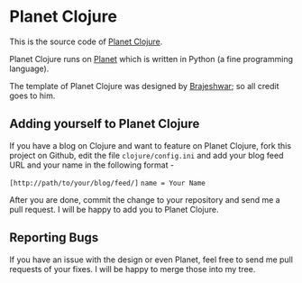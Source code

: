 Planet Clojure
==============

This is the source code of [Planet Clojure](http://planet.clojure.in).

Planet Clojure runs on [Planet](http://planetplanet.org) which is
written in Python (a fine programming language).

The template of Planet Clojure was designed by
[Brajeshwar](http://brajeshwar.com); so all credit goes to him.


Adding yourself to Planet Clojure
---------------------------------

If you have a blog on Clojure and want to feature on Planet Clojure,
fork this project on Github, edit the file `clojure/config.ini` and
add your blog feed URL and your name in the following format - 

`[http://path/to/your/blog/feed/]`
`name = Your Name`

After you are done, commit the change to your repository and send me a
pull request. I will be happy to add you to Planet Clojure.


Reporting Bugs
--------------

If you have an issue with the design or even Planet, feel free to send
me pull requests of your fixes. I will be happy to  merge those into
my tree.
